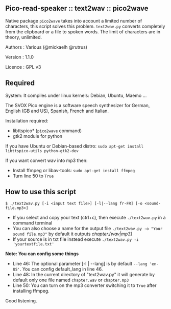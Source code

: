 ## Pico-read-speaker :: text2wav :: pico2wave

Native package `pico2wave` takes into account a limited number of characters, this script solves this problem.
`text2wav.py` converts completely from the clipboard or a file to spoken words. 
The limit of characters are in theory, unlimited.


Authors : Various (@mickaelh @rutrus)

Version : 1.1.0

Licence : GPL v3

## Required

System: It compiles under linux kernels: Debian, Ubuntu, Maemo ...

The SVOX Pico engine is a software speech synthesizer for German, English (GB and US), Spanish, French and Italian.

Installation required:
- libttspico* (`pico2wave` command)
- gtk2 module for python

If you have Ubuntu or Debian-based distro: `sudo apt-get install libttspico-utils python-gtk2-dev`
    
If you want convert wav into mp3 then:
- Install ffmpeg or libav-tools: `sudo apt-get install ffmpeg`
- Turn line 50 to `True`
    
## How to use this script
    $ ./text2wav.py [-i <input text file>] [-l|--lang fr-FR] [-o <sound-file.mp3>]
    
- If you select and copy your text (ctrl+c), then execute `./text2wav.py` in a command terminal
- You can also choose a name for the output file `./text2wav.py -o "Your sound file.mp3"` by default it outputs *chapter.[wav|mp3]*
- If your source is in txt file instead execute `./text2wav.py -i 'yourtextfile.txt'`

**Note: You can config some things**
- Line 46: The optional parameter [-l | --lang] is by default `--lang 'en-US'`. You can config default_lang in line 46.
- Line 48: In the current directory of "text2wav.py" it will generate by default only one file named `chapter.wav` or `chapter.mp3`
- Line 50: You can turn on the mp3 converter switching it to `True` after installing ffmpeg.

Good listening.
